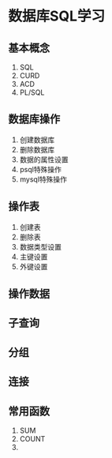 # 数据库SQL学习
## 基本概念
1. SQL
2. CURD
3. ACD
4. PL/SQL 

## 数据库操作
1. 创建数据库
2. 删除数据库
3. 数据的属性设置
4. psql特殊操作
5. mysql特殊操作
## 操作表
1. 创建表
2. 删除表
3. 数据类型设置
4. 主键设置
5. 外键设置

## 操作数据 

## 子查询

## 分组

## 连接

## 常用函数
1. SUM
2. COUNT
3. 